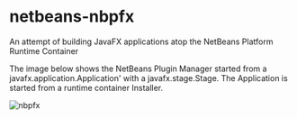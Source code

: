 # netbeans-nbpfx
An attempt of building JavaFX applications atop the NetBeans Platform Runtime Container

The image below shows the NetBeans Plugin Manager started from a javafx.application.Application' with a javafx.stage.Stage.
The Application is started from a runtime container Installer.

![nbpfx](https://trixon.se/wp-content/uploads/nbpfx.png)
